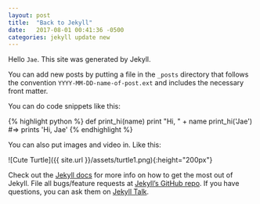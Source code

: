 ```yaml
---
layout: post
title:  "Back to Jekyll"
date:   2017-08-01 00:41:36 -0500
categories: jekyll update new
---
```

Hello `Jae`. This site was generated by Jekyll. 

You can add new posts by putting a file in the `_posts` directory that follows the convention `YYYY-MM-DD-name-of-post.ext` and includes the necessary front matter. 

You can do code snippets like this:

{% highlight python %}
def print_hi(name)
  print "Hi, " + name
print_hi('Jae')
#=> prints 'Hi, Jae' 
{% endhighlight %}

You can also put images and video in.
Like this:

![Cute Turtle]({{ site.url }}/assets/turtle1.png){:height="200px"}

Check out the [Jekyll docs][jekyll-docs] for more info on how to get the most out of Jekyll. File all bugs/feature requests at [Jekyll’s GitHub repo][jekyll-gh]. If you have questions, you can ask them on [Jekyll Talk][jekyll-talk].

[jekyll-docs]: http://jekyllrb.com/docs/home
[jekyll-gh]:   https://github.com/jekyll/jekyll
[jekyll-talk]: https://talk.jekyllrb.com/
